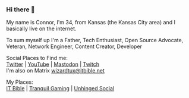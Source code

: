 ### Hi there 👋

My name is Connor, I'm 34, from Kansas (the Kansas City area) and I basically live on the internet.

To sum myself up I'm a Father, Tech Enthusiast, Open Source Advocate, Veteran, Network Engineer, Content Creator, Developer

Social Places to Find me:\
[Twitter](https://twitter.com/WizardTux) | [YouTube](https://youtube.com/@ITBible) | [Mastodon](https://unhinged.social/@WizardTux) | [Twitch](https://twitch.tv/WizardTux)\
I'm also on Matrix wizardtux@itbible.net

My Places:\
[IT Bible](https://itbible.org) | [Tranquil Gaming](https://tranquil.gg) | [Unhinged Social](https://unhinged.social)


<!--
**WizardTux/WizardTux** is a ✨ _special_ ✨ repository because its `README.md` (this file) appears on your GitHub profile.

Here are some ideas to get you started:

- 🔭 I’m currently working on ...
- 🌱 I’m currently learning ...
- 👯 I’m looking to collaborate on ...
- 🤔 I’m looking for help with ...
- 💬 Ask me about ...
- 📫 How to reach me: ...
- 😄 Pronouns: ...
- ⚡ Fun fact: ...
-->

